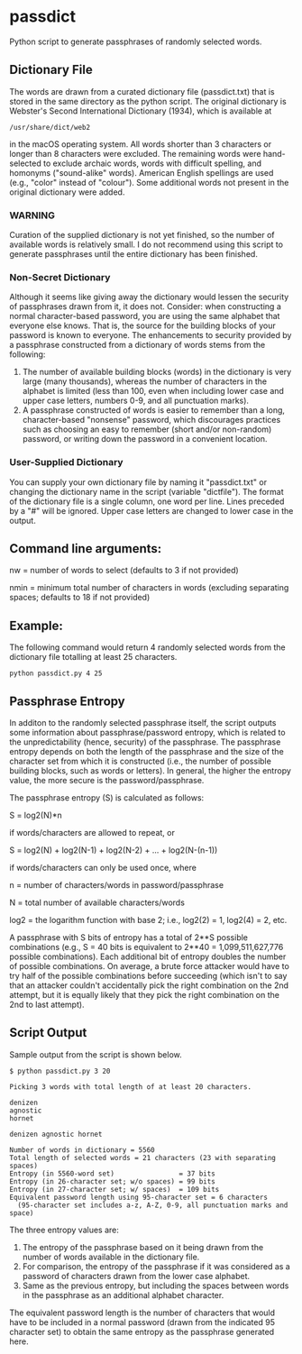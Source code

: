 # passdict
Python script to generate passphrases of randomly selected words.


## Dictionary File
The words are drawn from a curated dictionary file (passdict.txt) that is stored in the same directory as the python script.
The original dictionary is Webster's Second International Dictionary (1934), which is available at
```
/usr/share/dict/web2
```
in the macOS operating system.
All words shorter than 3 characters or longer than 8 characters were excluded.
The remaining words were hand-selected to exclude archaic words, words with difficult spelling, and homonyms ("sound-alike" words).
American English spellings are used (e.g., "color" instead of "colour").
Some additional words not present in the original dictionary were added.

### WARNING
Curation of the supplied dictionary is not yet finished, so the number of available words is relatively small. I do not recommend using this script to generate passphrases until the entire dictionary has been finished.

### Non-Secret Dictionary
Although it seems like giving away the dictionary would lessen the security of passphrases drawn from it, it does not. Consider: when constructing a normal character-based password, you are using the same alphabet that everyone else knows.
That is, the source for the building blocks of your password is known to everyone.
The enhancements to security provided by a passphrase constructed from a dictionary of words stems from the following:
1. The number of available building blocks (words) in the dictionary is very large (many thousands), whereas the number of characters in the alphabet is limited (less than 100, even when including lower case and upper case letters, numbers 0-9, and all punctuation marks).
1. A passphrase constructed of words is easier to remember than a long, character-based "nonsense" password, which discourages practices such as choosing an easy to remember (short and/or non-random) password, or writing down the password in a convenient location.

### User-Supplied Dictionary
You can supply your own dictionary file by naming it "passdict.txt" or changing the dictionary name in the script (variable "dictfile").
The format of the dictionary file is a single column, one word per line.
Lines preceded by a "#" will be ignored.
Upper case letters are changed to lower case in the output.

## Command line arguments: 
nw    = number of words to select (defaults to 3 if not provided)

nmin  = minimum total number of characters in words (excluding separating spaces; defaults to 18 if not provided)


## Example:
The following command would return 4 randomly selected words from the dictionary file totalling at least 25 characters.
```
python passdict.py 4 25
```

## Passphrase Entropy
In additon to the randomly selected passphrase itself, the script outputs some information about passphrase/password entropy, which is related to the unpredictability (hence, security) of the passphrase.
The passphrase entropy depends on both the length of the passphrase and the size of the character set from which it is constructed (i.e., the number of possible building blocks, such as words or letters).
In general, the higher the entropy value, the more secure is the password/passphrase.

The passphrase entropy (S) is calculated as follows:

S = log2(N)\*n

if words/characters are allowed to repeat, or

S = log2(N) + log2(N-1) + log2(N-2) + ... + log2(N-(n-1))

if words/characters can only be used once, where

n = number of characters/words in password/passphrase

N = total number of available characters/words

log2 = the logarithm function with base 2; i.e., log2(2) = 1, log2(4) = 2, etc.

A passphrase with S bits of entropy has a total of 2\*\*S possible combinations (e.g., S = 40 bits is equivalent to 2\*\*40 = 1,099,511,627,776 possible combinations).
Each additional bit of entropy doubles the number of possible combinations.
On average, a brute force attacker would have to try half of the possible combinations before succeeding (which isn't to say that an attacker couldn't accidentally pick the right combination on the 2nd attempt, but it is equally likely that they pick the right combination on the 2nd to last attempt).

## Script Output
Sample output from the script is shown below.
```
$ python passdict.py 3 20

Picking 3 words with total length of at least 20 characters.

denizen
agnostic
hornet

denizen agnostic hornet 

Number of words in dictionary = 5560
Total length of selected words = 21 characters (23 with separating spaces)
Entropy (in 5560-word set)                = 37 bits
Entropy (in 26-character set; w/o spaces) = 99 bits
Entropy (in 27-character set; w/ spaces)  = 109 bits
Equivalent password length using 95-character set = 6 characters
  (95-character set includes a-z, A-Z, 0-9, all punctuation marks and space)
```
The three entropy values are:
1. The entropy of the passphrase based on it being drawn from the number of words available in the dictionary file.
2. For comparison, the entropy of the passphrase if it was considered as a password of characters drawn from the lower case alphabet.
3. Same as the previous entropy, but including the spaces between words in the passphrase as an additional alphabet character.

The equivalent password length is the number of characters that would have to be included in a normal password (drawn from the indicated 95 character set) to obtain the same entropy as the passphrase generated here.
